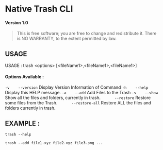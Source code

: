 
# Native Trash CLI
#### Version 1.0

> This is free software; you are free to change and redistribute it.
There is NO WARRANTY, to the extent permitted by law.


## USAGE


USAGE   : trash \<options\> [\<fileName1\>,\<fileName1\>,\<fileName1\>]


#### Options Available :

`-v    --version`       Display Version Information of Command
`-h    --help`          Display this HELP message.
`-a    --add`           Add Files to the Trash
`-s    --show`          Show all the files and folders, currently in trash.
`      --restore`       Restore some files from the Trash.
`      --restore-all`   Restore ALL the files and folders currently in trash.

## EXAMPLE :


```shell
trash --help
```


```shell
trash --add file1.xyz file2.xyz file3.png ...
```
